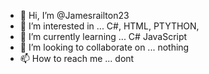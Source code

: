 - 👋 Hi, I’m @Jamesrailton23
- 👀 I’m interested in ... C#, HTML, PTYTHON, 
- 🌱 I’m currently learning ... C# JavaScript
- 💞️ I’m looking to collaborate on ... nothing 
- 📫 How to reach me ... dont 

<!---
Jamesrailton23/Jamesrailton23 is a ✨ special ✨ repository because its `README.md` (this file) appears on your GitHub profile.
You can click the Preview link to take a look at your changes.
--->

